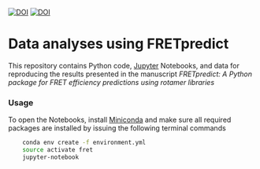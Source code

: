[![DOI](https://zenodo.org/badge/DOI/10.5281/zenodo.10573638.svg)](https://doi.org/10.5281/zenodo.10573638)
[![DOI](https://zenodo.org/badge/DOI/10.5281/zenodo.10371378.svg)](https://doi.org/10.5281/zenodo.10371378)

# Data analyses using FRETpredict

This repository contains Python code, [Jupyter](http://jupyter.org) Notebooks, and data for reproducing the results presented in the manuscript _FRETpredict: A Python package for FRET efficiency predictions using rotamer libraries_

### Usage

To open the Notebooks, install [Miniconda](https://conda.io/miniconda.html) and make sure all required packages are installed by issuing the following terminal commands

```bash
    conda env create -f environment.yml
    source activate fret
    jupyter-notebook
```
